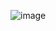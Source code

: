 ![image](https://github.com/jgoedde/Tuta-Coding-Challenge-2/assets/129423545/e2bc818b-e56b-4a31-bf86-b22da6890a82)
